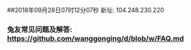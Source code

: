 ##2018年09月28日07时12分07秒 新址: 104.248.230.220
### 兔友常见问题及解答: https://github.com/wanggonging/d/blob/w/FAQ.md
